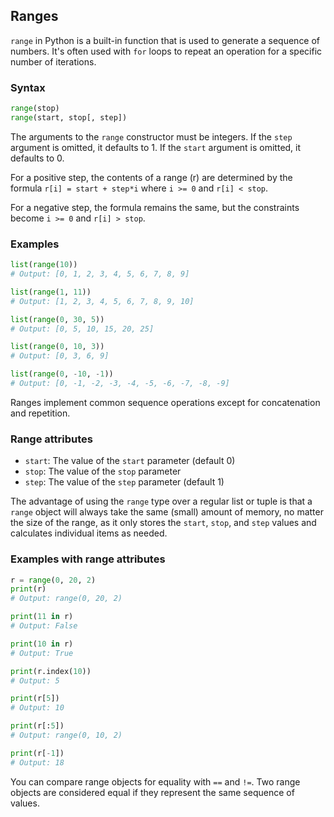## Ranges

`range` in Python is a built-in function that is used to generate a sequence of numbers. It's often used with `for` loops to repeat an operation for a specific number of iterations.

### Syntax

```python
range(stop)
range(start, stop[, step])
```

The arguments to the `range` constructor must be integers. If the `step` argument is omitted, it defaults to 1. If the `start` argument is omitted, it defaults to 0.

For a positive step, the contents of a range (r) are determined by the formula `r[i] = start + step*i` where `i >= 0` and `r[i] < stop`.

For a negative step, the formula remains the same, but the constraints become `i >= 0` and `r[i] > stop`.

### Examples

```python
list(range(10))
# Output: [0, 1, 2, 3, 4, 5, 6, 7, 8, 9]

list(range(1, 11))
# Output: [1, 2, 3, 4, 5, 6, 7, 8, 9, 10]

list(range(0, 30, 5))
# Output: [0, 5, 10, 15, 20, 25]

list(range(0, 10, 3))
# Output: [0, 3, 6, 9]

list(range(0, -10, -1))
# Output: [0, -1, -2, -3, -4, -5, -6, -7, -8, -9]
```

Ranges implement common sequence operations except for concatenation and repetition.

### Range attributes

* `start`: The value of the `start` parameter (default 0)
* `stop`: The value of the `stop` parameter
* `step`: The value of the `step` parameter (default 1)

The advantage of using the `range` type over a regular list or tuple is that a `range` object will always take the same (small) amount of memory, no matter the size of the range, as it only stores the `start`, `stop`, and `step` values and calculates individual items as needed.

### Examples with range attributes

```python
r = range(0, 20, 2)
print(r)
# Output: range(0, 20, 2)

print(11 in r)
# Output: False

print(10 in r)
# Output: True

print(r.index(10))
# Output: 5

print(r[5])
# Output: 10

print(r[:5])
# Output: range(0, 10, 2)

print(r[-1])
# Output: 18
```

You can compare range objects for equality with `==` and `!=`. Two range objects are considered equal if they represent the same sequence of values.